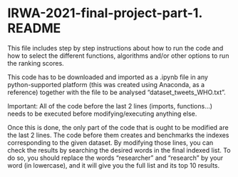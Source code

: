 # IRWA-2021-final-project-part-1. README
This file includes step by step instructions about how to run the code and how to select the different functions, algorithms and/or other options to run the ranking scores.

This code has to be downloaded and imported as a .ipynb file in any python-supported platform (this was created using Anaconda, as a reference) together with the file to be analysed “dataset_tweets_WHO.txt”.

Important: All of the code before the last 2 lines (imports, functions…) needs to be executed before modifying/executing anything else.

Once this is done, the only part of the code that is ought to be modified are the last 2 lines. The code before them creates and benchmarks the indexes corresponding to the given dataset. By modifying those lines, you can check the results by searching the desired words in the final indexed list.
To do so, you should replace the words “researcher” and “research” by your word (in lowercase), and it will give you the full list and its top 10 results.
